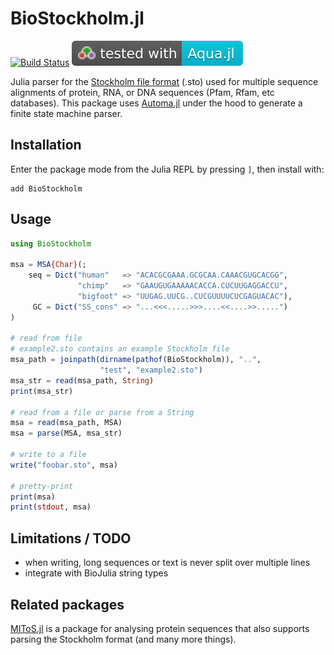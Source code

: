 # BioStockholm.jl

[![Build Status](https://github.com/marcom/BioStockholm.jl/actions/workflows/CI.yml/badge.svg?branch=main)](https://github.com/marcom/BioStockholm.jl/actions/workflows/CI.yml?query=branch%3Amain)
[![Aqua QA](https://raw.githubusercontent.com/JuliaTesting/Aqua.jl/master/badge.svg)](https://github.com/JuliaTesting/Aqua.jl)

Julia parser for the [Stockholm file
format](https://en.wikipedia.org/wiki/Stockholm_format) (.sto) used
for multiple sequence alignments of protein, RNA, or DNA sequences
(Pfam, Rfam, etc databases).  This package uses
[Automa.jl](https://github.com/BioJulia/Automa.jl) under the hood to
generate a finite state machine parser.


## Installation

Enter the package mode from the Julia REPL by pressing `]`, then
install with:

```
add BioStockholm
```


## Usage

```julia
using BioStockholm

msa = MSA{Char}(;
    seq = Dict("human"   => "ACACGCGAAA.GCGCAA.CAAACGUGCACGG",
               "chimp"   => "GAAUGUGAAAAACACCA.CUCUUGAGGACCU",
               "bigfoot" => "UUGAG.UUCG..CUCGUUUUCUCGAGUACAC"),
     GC = Dict("SS_cons" => "...<<<.....>>>....<<....>>.....")
)

# read from file
# example2.sto contains an example Stockholm file
msa_path = joinpath(dirname(pathof(BioStockholm)), "..",
                    "test", "example2.sto")
msa_str = read(msa_path, String)
print(msa_str)

# read from a file or parse from a String
msa = read(msa_path, MSA)
msa = parse(MSA, msa_str)

# write to a file
write("foobar.sto", msa)

# pretty-print
print(msa)
print(stdout, msa)
```


## Limitations / TODO
- when writing, long sequences or text is never split over multiple lines
- integrate with BioJulia string types


## Related packages

[MIToS.jl](https://github.com/diegozea/MIToS.jl) is a package for
analysing protein sequences that also supports parsing the Stockholm
format (and many more things).
